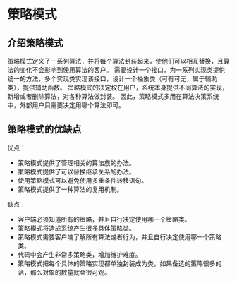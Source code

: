 策略模式
===
介绍策略模式
---
策略模式定义了一系列算法，并将每个算法封装起来，使他们可以相互替换，且算法的变化不会影响到使用算法的客户。
需要设计一个接口，为一系列实现类提供统一的方法，多个实现类实现该接口，设计一个抽象类（可有可无，属于辅助类），提供辅助函数。
策略模式的决定权在用户，系统本身提供不同算法的实现，新增或者删除算法，对各种算法做封装。
因此，策略模式多用在算法决策系统中，外部用户只需要决定用哪个算法即可。

策略模式的优缺点
---
优点：
- 策略模式提供了管理相关的算法族的办法。
- 策略模式提供了可以替换继承关系的办法。
- 使用策略模式可以避免使用多重条件转移语句。
- 策略模式提供了一种算法的复用机制。

缺点：
- 客户端必须知道所有的策略，并且自行决定使用哪一个策略类。
- 策略模式将造成系统产生很多具体策略类。
- 策略模式需要客户端了解所有算法或者行为，并且自行决定使用哪一个策略类。
- 代码中会产生非常多策略类，增加维护难度。
- 策略模式把每个具体的策略实现都单独封装成为类，如果备选的策略很多的话，那么对象的数量就会很可观。
